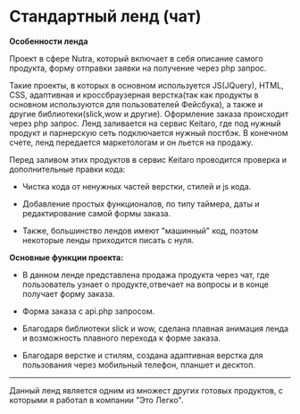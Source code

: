 # Стандартный ленд (чат)

**Особенности ленда**

Проект в сфере Nutra, который включает в себя описание самого продукта, форму отправки заявки на получение через php запрос.

Такие проекты, в которых в основном используется JS(JQuery), HTML, CSS, адаптивная и кроссбраузерная верстка(так как продукты в основном используются для пользователей Фейсбука), а также и другие библиотеки(slick,wow и другие). Оформление заказа происходит через php запрос. Ленд заливается на сервис Keitaro, где под нужный продукт и парнерскую сеть подключается нужный постбэк. В конечном счете, ленд передается маркетологам и он льется на продажу.

Перед заливом этих продуктов в сервис Keitaro проводится проверка и дополнительные правки кода:

- Чистка кода от ненужных частей верстки, стилей и js кода.

- Добавление простых функционалов, по типу таймера, даты и редактирование самой формы заказа.

- Также, большинство лендов имеют "машинный" код, поэтом некоторые ленды приходится писать с нуля.


**Основные функции проекта:**

- В данном ленде представлена продажа продукта через чат, где пользователь узнает о продукте,отвечает на вопросы и в конце получает форму заказа.

- Форма заказа с api.php запросом.

- Благодаря библиотеки slick и wow, сделана плавная анимация ленда и возможность плавного перехода к форме заказа.

- Благодаря верстке и стилям, создана адаптивная верстка для пользования через мобильный телефон, планшет и десктоп.

___________________________

Данный ленд является одним из множест других готовых продуктов, с которыми я работал в компании "Это Легко".
